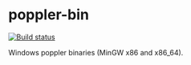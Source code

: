# poppler-bin

[![Build status](https://ci.appveyor.com/api/projects/status/a87542i6tkcyvp28?svg=true)](https://ci.appveyor.com/project/PhilInTheGaps/poppler-bin)

Windows poppler binaries (MinGW x86 and x86_64).